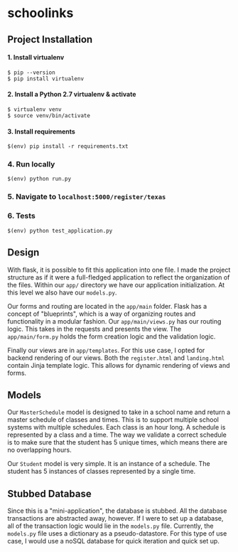 # schoolinks

## Project Installation
#### 1. Install virtualenv

```
$ pip --version
$ pip install virtualenv
```
#### 2. Install a Python 2.7 virtualenv & activate

```
$ virtualenv venv
$ source venv/bin/activate
```

#### 3. Install requirements

```
$(env) pip install -r requirements.txt
```

### 4. Run locally

```
$(env) python run.py
```
### 5. Navigate to `localhost:5000/register/texas`

### 6. Tests

```
$(env) python test_application.py
```

## Design 

With flask, it is possible to fit this application into one file. I made the project structure as if it were a full-fledged application to reflect the organization of the files. Within our `app/` directory we have our application initialization. At this level we also have our `models.py`. 

Our forms and routing are located in the `app/main` folder. Flask has a concept of "blueprints", which is a way of organizing routes and functionality in a modular fashion. Our `app/main/views.py` has our routing logic. This takes in the requests and presents the view. The `app/main/form.py` holds the form creation logic and the validation logic.

Finally our views are in `app/templates`. For this use case, I opted for backend rendering of our views. Both the `register.html` and `landing.html` contain Jinja template logic. This allows for dynamic rendering of views and forms. 

## Models

Our `MasterSchedule` model is designed to take in a school name and return a master schedule of classes and times. This is to support multiple school systems with multiple schedules. Each class is an hour long. A schedule is represented by a class and a time. The way we validate a correct schedule is to make sure that the student has 5 unique times, which means there are no overlapping hours.

Our `Student` model is very simple. It is an instance of a schedule. The student has 5 instances of classes represented by a single time.

## Stubbed Database
Since this is a "mini-application", the database is stubbed. All the database transactions are abstracted away, however. If I were to set up a database, all of the transaction logic would lie in the `models.py` file. Currently, the `models.py` file uses a dictionary as a pseudo-datastore. For this type of use case, I would use a noSQL database for quick iteration and quick set up. 
